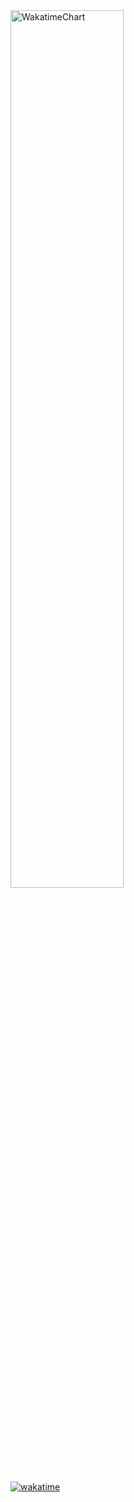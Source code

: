 <!-- [![Top Langs](https://github-readme-stats.vercel.app/api/top-langs/?username=PietroTambu&layout=compact&theme=dark)](https://github.com/anuraghazra/github-readme-stats) -->

<img src="https://wakatime.com/share/@PietroTambu/c6fbb795-318c-422c-934d-6364c06fb64d.svg" alt="WakatimeChart" width="60%"/>

[![wakatime](https://wakatime.com/badge/user/28be8ba6-eb63-40f3-9bf4-569255196a48.svg)](https://wakatime.com/@28be8ba6-eb63-40f3-9bf4-569255196a48)
<!--
**PietroTambu/PietroTambu** is a ✨ _special_ ✨ repository because its `README.md` (this file) appears on your GitHub profile.

Here are some ideas to get you started:

- 🔭 I’m currently working on ...
- 🌱 I’m currently learning ...
- 👯 I’m looking to collaborate on ...
- 🤔 I’m looking for help with ...
- 💬 Ask me about ...
- 📫 How to reach me: ...
- 😄 Pronouns: ...
- ⚡ Fun fact: ...
-->
